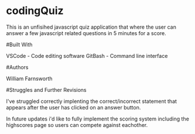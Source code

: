 # codingQuiz

This is an unfisihed javascript quiz application that where the user can answer a few javascript related questions in 5 minutes for a score. 

#Built With

VSCode - Code editing software
GitBash - Command line interface

#Authors

William Farnsworth

#Struggles and Further Revisions

I've struggled correctly implenting the correct/incorrect statement that appears after the user has clicked on an answer button.

In future updates i'd like to fully implement the scoring system including the highscores page so users can compete against eachother.

